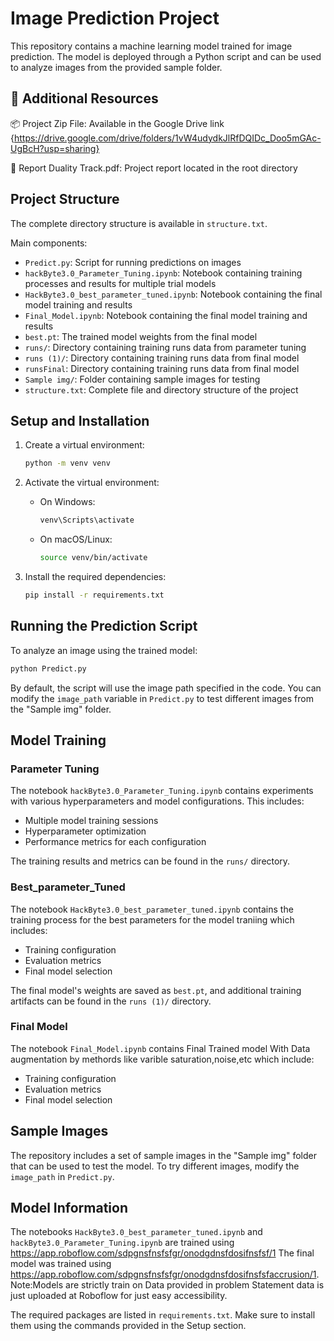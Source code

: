 # Image Prediction Project

This repository contains a machine learning model trained for image prediction. The model is deployed through a Python script and can be used to analyze images from the provided sample folder.

## 🔗 Additional Resources
📦 Project Zip File: Available in the Google Drive link {https://drive.google.com/drive/folders/1vW4udydkJlRfDQIDc_Doo5mGAc-UgBcH?usp=sharing}

📄 Report Duality Track.pdf: Project report located in the root directory

## Project Structure

The complete directory structure is available in `structure.txt`.

Main components:
- `Predict.py`: Script for running predictions on images
- `hackByte3.0_Parameter_Tuning.ipynb`: Notebook containing training processes and results for multiple trial models
- `HackByte3.0_best_parameter_tuned.ipynb`: Notebook containing the final model training and results
- `Final_Model.ipynb`: Notebook containing the final model training and results
- `best.pt`: The trained model weights from the final model
- `runs/`: Directory containing training runs data from parameter tuning
- `runs (1)/`: Directory containing training runs data from final model
- `runsFinal`: Directory containing training runs data from final model
- `Sample img/`: Folder containing sample images for testing
- `structure.txt`: Complete file and directory structure of the project

## Setup and Installation

1. Create a virtual environment:
   ```bash
   python -m venv venv
   ```

2. Activate the virtual environment:
   - On Windows:
     ```bash
     venv\Scripts\activate
     ```
   - On macOS/Linux:
     ```bash
     source venv/bin/activate
     ```

3. Install the required dependencies:
   ```bash
   pip install -r requirements.txt
   ```

## Running the Prediction Script

To analyze an image using the trained model:

```bash
python Predict.py
```

By default, the script will use the image path specified in the code. You can modify the `image_path` variable in `Predict.py` to test different images from the "Sample img" folder.

## Model Training

### Parameter Tuning
The notebook `hackByte3.0_Parameter_Tuning.ipynb` contains experiments with various hyperparameters and model configurations. This includes:
- Multiple model training sessions
- Hyperparameter optimization
- Performance metrics for each configuration

The training results and metrics can be found in the `runs/` directory.

### Best_parameter_Tuned
The notebook `HackByte3.0_best_parameter_tuned.ipynb` contains the training process for the best parameters for the model traniing which includes:
- Training configuration
- Evaluation metrics
- Final model selection

The final model's weights are saved as `best.pt`, and additional training artifacts can be found in the `runs (1)/` directory.

### Final Model
The notebook `Final_Model.ipynb` contains Final Trained model With Data augmentation by methords like varible saturation,noise,etc which include:
- Training configuration
- Evaluation metrics
- Final model selection


## Sample Images

The repository includes a set of sample images in the "Sample img" folder that can be used to test the model. To try different images, modify the `image_path` in `Predict.py`.

## Model Information
The notebooks `HackByte3.0_best_parameter_tuned.ipynb` and `hackByte3.0_Parameter_Tuning.ipynb` are trained using https://app.roboflow.com/sdpgnsfnsfsfgr/onodgdnsfdosifnsfsf/1
The final model was trained using https://app.roboflow.com/sdpgnsfnsfsfgr/onodgdnsfdosifnsfsfaccrusion/1. Note:Models are strictly train on Data provided in problem Statement data is just uploaded at Roboflow for just easy accessibility.

The required packages are listed in `requirements.txt`. Make sure to install them using the commands provided in the Setup section.
